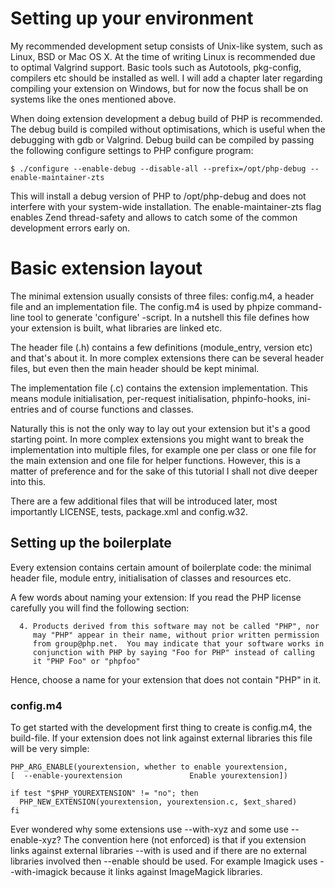 # Setting up your environment

My recommended development setup consists of Unix-like system, such as Linux, BSD or Mac OS X. At the time
of writing Linux is recommended due to optimal Valgrind support. Basic tools such as Autotools, pkg-config,
compilers etc should be installed as well. I will add a chapter later regarding compiling your extension on
Windows, but for now the focus shall be on systems like the ones mentioned above.

When doing extension development a debug build of PHP is recommended. The debug build is compiled
without optimisations, which is useful when the debugging with gdb or Valgrind. Debug build can be 
compiled by passing the following configure settings to PHP configure program:

    $ ./configure --enable-debug --disable-all --prefix=/opt/php-debug --enable-maintainer-zts

This will install a debug version of PHP to /opt/php-debug and does not interfere with your system-wide
installation. The enable-maintainer-zts flag enables Zend thread-safety and allows to catch some of the common
development errors early on.

# Basic extension layout

The minimal extension usually consists of three files: config.m4, a header file and an implementation file.
The config.m4 is used by phpize command-line tool to generate 'configure' -script. In a nutshell this file
defines how your extension is built, what libraries are linked etc.

The header file (.h) contains a few definitions (module_entry, version etc) and that's about it. In more complex
extensions there can be several header files, but even then the main header should be kept minimal.

The implementation file (.c) contains the extension implementation. This means module initialisation, per-request
initialisation, phpinfo-hooks, ini-entries and of course functions and classes. 

Naturally this is not the only way to lay out your extension but it's a good starting point. In more complex
extensions you might want to break the implementation into multiple files, for example one per class or one
file for the main extension and one file for helper functions. However, this is a matter of preference and
for the sake of this tutorial I shall not dive deeper into this.

There are a few additional files that will be introduced later, most importantly LICENSE, tests, package.xml and config.w32.


## Setting up the boilerplate

Every extension contains certain amount of boilerplate code: the minimal header file, module entry, initialisation
of classes and resources etc.

A few words about naming your extension: If you read the PHP license carefully you will find the following section:

```
  4. Products derived from this software may not be called "PHP", nor
     may "PHP" appear in their name, without prior written permission
     from group@php.net.  You may indicate that your software works in
     conjunction with PHP by saying "Foo for PHP" instead of calling
     it "PHP Foo" or "phpfoo"
```

Hence, choose a name for your extension that does not contain "PHP" in it.

### config.m4

To get started with the development first thing to create is config.m4, the build-file. If your extension does not
link against external libraries this file will be very simple:

```
PHP_ARG_ENABLE(yourextension, whether to enable yourextension,
[  --enable-yourextension               Enable yourextension])

if test "$PHP_YOUREXTENSION" != "no"; then
  PHP_NEW_EXTENSION(yourextension, yourextension.c, $ext_shared)
fi
```

Ever wondered why some extensions use --with-xyz and some use --enable-xyz? The convention here (not enforced) is that
if you extension links against external libraries --with is used and if there are no external libraries involved then
--enable should be used. For example Imagick uses --with-imagick because it links against ImageMagick libraries.


